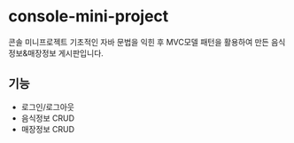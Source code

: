 # console-mini-project
콘솔 미니프로젝트
기초적인 자바 문법을 익힌 후 MVC모델 패턴을 활용하여 만든 음식정보&매장정보 게시판입니다.

## 기능
- 로그인/로그아웃
- 음식정보 CRUD
- 매장정보 CRUD

